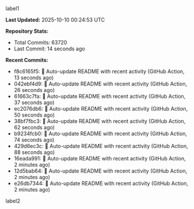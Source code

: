 
label1 
<!-- ACTIVITY_START -->
**Last Updated:** 2025-10-10 00:24:53 UTC

**Repository Stats:**
- Total Commits: 63720
- Last Commit: 14 seconds ago

**Recent Commits:**
- f8c6165f5: 🤖 Auto-update README with recent activity (GitHub Action, 13 seconds ago)
- 042ebf4d9: 🤖 Auto-update README with recent activity (GitHub Action, 26 seconds ago)
- 61663c7fa: 🤖 Auto-update README with recent activity (GitHub Action, 37 seconds ago)
- ec2076db6: 🤖 Auto-update README with recent activity (GitHub Action, 50 seconds ago)
- 38bf7fbc3: 🤖 Auto-update README with recent activity (GitHub Action, 62 seconds ago)
- b9234fcb0: 🤖 Auto-update README with recent activity (GitHub Action, 74 seconds ago)
- 429d6ec3c: 🤖 Auto-update README with recent activity (GitHub Action, 88 seconds ago)
- 16eada991: 🤖 Auto-update README with recent activity (GitHub Action, 2 minutes ago)
- 12d5bab64: 🤖 Auto-update README with recent activity (GitHub Action, 2 minutes ago)
- e26db7344: 🤖 Auto-update README with recent activity (GitHub Action, 2 minutes ago)
<!-- ACTIVITY_END -->

label2
